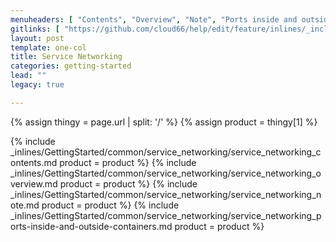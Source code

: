 ```yaml
---
menuheaders: [ "Contents", "Overview", "Note", "Ports inside and outside containers" ]
gitlinks: [ "https://github.com/cloud66/help/edit/feature/inlines/_includes/_inlines/GettingStarted/common/service_networking/service_networking_contents.md", "https://github.com/cloud66/help/edit/feature/inlines/_includes/_inlines/GettingStarted/common/service_networking/service_networking_overview.md", "https://github.com/cloud66/help/edit/feature/inlines/_includes/_inlines/GettingStarted/common/service_networking/service_networking_note.md", "https://github.com/cloud66/help/edit/feature/inlines/_includes/_inlines/GettingStarted/common/service_networking/service_networking_ports-inside-and-outside-containers.md" ]
layout: post
template: one-col
title: Service Networking
categories: getting-started
lead: ""
legacy: true

---
```


{% assign thingy = page.url | split: '/' %}
{% assign product = thingy[1] %}

<a name="1"></a>{% include _inlines/GettingStarted/common/service_networking/service_networking_contents.md  product = product %}
<a name="2"></a>{% include _inlines/GettingStarted/common/service_networking/service_networking_overview.md  product = product %}
<a name="3"></a>{% include _inlines/GettingStarted/common/service_networking/service_networking_note.md  product = product %}
<a name="4"></a>{% include _inlines/GettingStarted/common/service_networking/service_networking_ports-inside-and-outside-containers.md  product = product %}